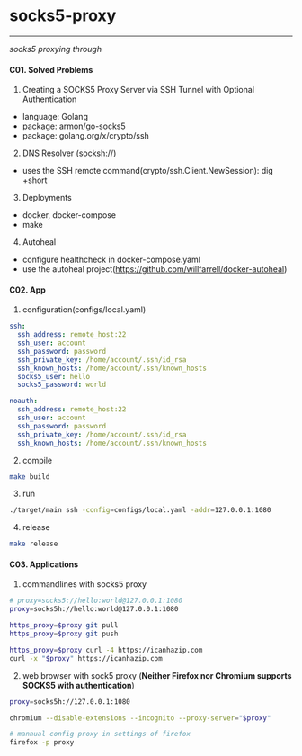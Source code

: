 # socks5-proxy
---
*socks5 proxying through*

#### C01. Solved Problems
1. Creating a SOCKS5 Proxy Server via SSH Tunnel with Optional Authentication
- language: Golang
- package: armon/go-socks5
- package: golang.org/x/crypto/ssh

2. DNS Resolver (socksh://)
- uses the SSH remote command(crypto/ssh.Client.NewSession): dig +short <hostname>

3. Deployments
- docker, docker-compose
- make

4. Autoheal
- configure healthcheck in docker-compose.yaml
- use the autoheal project(https://github.com/willfarrell/docker-autoheal)

#### C02. App
1. configuration(configs/local.yaml)
```yaml
ssh:
  ssh_address: remote_host:22
  ssh_user: account
  ssh_password: password
  ssh_private_key: /home/account/.ssh/id_rsa
  ssh_known_hosts: /home/account/.ssh/known_hosts
  socks5_user: hello
  socks5_password: world

noauth:
  ssh_address: remote_host:22
  ssh_user: account
  ssh_password: password
  ssh_private_key: /home/account/.ssh/id_rsa
  ssh_known_hosts: /home/account/.ssh/known_hosts
```

2. compile
```bash
make build
```

3. run
```bash
./target/main ssh -config=configs/local.yaml -addr=127.0.0.1:1080
```

4. release
```bash
make release
```

#### C03. Applications
1. commandlines with socks5 proxy
```bash
# proxy=socks5://hello:world@127.0.0.1:1080
proxy=socks5h://hello:world@127.0.0.1:1080

https_proxy=$proxy git pull
https_proxy=$proxy git push

https_proxy=$proxy curl -4 https://icanhazip.com
curl -x "$proxy" https://icanhazip.com
```

2. web browser with sock5 proxy
(**Neither Firefox nor Chromium supports SOCKS5 with authentication**)
```bash
proxy=socks5h://127.0.0.1:1080

chromium --disable-extensions --incognito --proxy-server="$proxy"

# mannual config proxy in settings of firefox
firefox -p proxy
```
